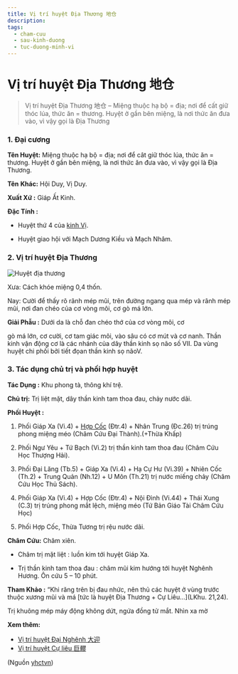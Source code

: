 ```yaml
---
title: Vị trí huyệt Địa Thương 地仓
description: 
tags:
  - cham-cuu
  - sau-kinh-duong
  - tuc-duong-minh-vi
---
```


# Vị trí huyệt Địa Thương 地仓 

> Vị trí huyệt Địa Thương 地仓 – Miệng thuộc hạ bộ = địa; nơi để cất giữ thóc lúa, thức ăn = thương. Huyệt ở gần bên miệng, là nơi thức ăn đưa vào, vì vậy gọi là Địa Thương

### 1. Đại cương

**Tên Huyệt:** Miệng thuộc hạ bộ = địa; nơi để cât giữ thóc lúa, thức ăn = thương. Huyệt ở gần bên miệng, là nơi thức ăn đưa vào, vì vậy gọi là Địa Thương.

**Tên** **Khác:** Hội Duy, Vị Duy.

**Xuất Xứ :** Giáp Ất Kinh.

**Đặc Tính :**

+ Huyệt thứ 4 của [kinh Vị](/yhctvn/kinh-tuc-duong-minh-vi).

+ Huyệt giao hội với Mạch Dương Kiều và Mạch Nhâm.

### 2. Vị trí huyệt Địa Thương

![Huyệt địa thương](/imgs/yhctvn/Huyet-dia-thuong-300x169.png)

Xưa: Cách khóe miệng 0,4 thốn.

Nay: Cười để thấy rõ rãnh mép mũi, trên đường ngang qua mép và rãnh mép mũi, nơi đan chéo của cơ vòng môi, cơ gò má lớn.

**Giải Phẫu :** Dưới da là chỗ đan chéo thớ của cơ vòng môi, cơ

gò má lớn, cơ cười, cơ tam giác môi, vào sâu có cơ mút và cơ nanh. Thần kinh vận động cơ là các nhánh của dây thần kinh sọ não số VII. Da vùng huyệt chi phối bởi tiết đọan thần kinh sọ nãoV.

### 3. Tác dụng chủ trị và phối hợp huyệt

**Tác Dụng :** Khu phong tà, thông khí trệ.

**Chủ trị:** Trị liệt mặt, dây thần kinh tam thoa đau, chảy nước dãi.

**Phối Huyệt :**

1. Phối Giáp Xa (Vi.4) + [Hợp Cốc](/yhctvn/huyet-hop-coc-%e5%90%88-%e8%b0%b7) (Đtr.4) + Nhân Trung (Đc.26) trị trúng phong miệng méo (Châm Cứu Đại Thành).(+Thừa Khấp)
2. Phối Ngư Yêu + Tứ Bạch (Vi.2) trị thần kinh tam thoa đau (Châm Cứu Học Thượng Hải).
3. Phối Đại Lăng (Tb.5) + Giáp Xa (Vi.4) + Hạ Cự Hư (Vi.39) + Nhiên Cốc (Th.2) + Trung Quản (Nh.12) + U Môn (Th.21) trị nước miếng chảy (Châm Cứu Học Thủ Sách).

4. Phối Giáp Xa (Vi.4) + Hợp Cốc (Đtr.4) + Nội Đình (Vi.44) + Thái Xung (C.3) trị trúng phong mắt lệch, miệng méo (Tứ Bản Giáo Tài Châm Cứu Học)
5. Phối Hợp Cốc, Thừa Tương trị rệu nước dãi.

**Châm Cứu:** Châm xiên.

+ Châm trị mặt liệt : luồn kim tới huyệt Giáp Xa.

+ Trị thần kinh tam thoa đau : châm mũi kim hướng tới huyệt Nghênh Hương. Ôn cứu 5 – 10 phút.

**Tham Khảo :** “Khi răng trên bị đau nhức, nên thủ các huyệt ở vùng trước thuộc xương mũi và má [tức là huyệt Địa Thương + Cự Liêu…](LKhu. 21,24).

Trị khuông mép máy động không dứt, ngứa đồng tử mắt. Nhìn xa mờ

**Xem thêm:**

* [Vị trí huyệt Đại Nghênh 大迎](/yhctvn/vi-tri-huyet-dai-nghenh-%e5%a4%a7%e8%bf%8e)
* [Vị trí huyệt Cự liêu 巨髎](/yhctvn/vi-tri-huyet-cu-lieu-%e5%b7%a8%e9%ab%8e)

(Nguồn <a href="https://yhctvn.com/vi-tri-huyet-dia-thuong-地仓/" target="_blank">yhctvn</a>)
